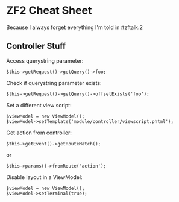 ZF2 Cheat Sheet
===============
Because I always forget everything I'm told in #zftalk.2

Controller Stuff
----------------
Access querystring parameter:

    $this->getRequest()->getQuery()->foo;

Check if querystring parameter exists:

    $this->getRequest()->getQuery()->offsetExists('foo');

Set a different view script:
    
    $viewModel = new ViewModel();
    $viewModel->setTemplate('module/controller/viewscript.phtml');
    
Get action from controller:

    $this->getEvent()->getRouteMatch();
    
or
    
    $this->params()->fromRoute('action');
    
Disable layout in a ViewModel:

    $viewModel = new ViewModel();
    $viewModel->setTerminal(true);